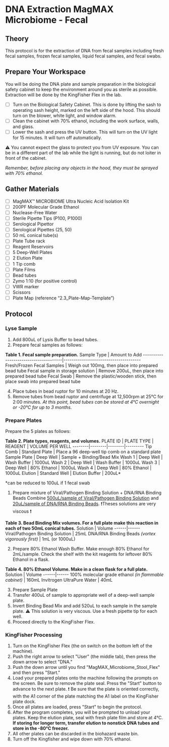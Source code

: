 # DNA Extraction MagMAX Microbiome - Fecal

## Theory
This protocol is for the extraction of DNA from fecal samples including fresh fecal samples, frozen fecal samples, liquid fecal samples, and fecal swabs. 

## Prepare Your Workspace
You will be doing the DNA plate and sample preparation in the biological safety cabinet to keep the environment around you as sterile as possible. Extraction will be done by the KingFisher Flex in the lab. 

- [ ] Turn on the Biological Safety Cabinet. This is done by lifting the sash to operating sash height, marked on the left side of the hood. This should turn on the blower, white light, and window alarm. 
- [ ] Clean the cabinet with 70% ethanol, including the work surface, walls, and glass.
- [ ] Lower the sash and press the UV button. This will turn on the UV light for 15 minutes. It will turn off automatically. 

⚠️ You cannot expect the glass to protect you from UV exposure. You can be in a different part of the lab while the light is running, but do not loiter in front of the cabinet.

*Remember, before placing any objects in the hood, they must be sprayed with 70% ethanol.*

## Gather Materials
- [ ] MagMAX™ MICROBIOME Ultra Nucleic Acid Isolation Kit 
- [ ] 200PF Molecular Grade Ethanol
- [ ] Nuclease-Free Water
- [ ] Sterile Pipette Tips (P100, P1000)
- [ ] Serological Pipettor
- [ ] Serological Pipettes (25, 50)
- [ ] 50 mL conical tube(s)
- [ ] Plate Tube rack
- [ ] Reagent Reservoirs 
- [ ] 5 Deep-Well Plates 
- [ ] 2 Elution Plate
- [ ] 1 Tip comb 
- [ ] Plate Films
- [ ] Bead tubes
- [ ] Zymo 1:10 (for positive control)
- [ ] VWR marker
- [ ] Scissors
- [ ] Plate Map (reference “2.3_Plate-Map-Template”)

## Protocol 

### Lyse Sample 
1. Add 800uL of Lysis Buffer to bead tubes. 
2. Prepare fecal samples as follows: 

**Table 1. Fecal sample preparation.**
Sample Type | Amount to Add
--------------------------------------|--------------------------------------
Fresh/Frozen Fecal Samples | Weigh out 100mg, then place into prepared bead tube
Fecal sample in storage solution | Remove 200uL, then place into prepared bead tube
Fecal Swab | Remove the plastic/wooden stick, then place swab into prepared bead tube

4. Place tubes in bead ruptor for 10 minutes at 20 Hz.
5. Remove tubes from bead ruptor and centrifuge at 12,500rpm at 25°C for 2:00 minutes. 
*At this point, bead tubes can be stored at 4°C overnight or -20°C for up to 3 months.*

### Prepare Plates

Prepare the 5 plates as follows: 

**Table 2. Plate types, reagents, and volumes.**
PLATE ID | PLATE TYPE | REAGENT | VOLUME PER WELL
--------|--------|--------|---------
Tip Comb | Standard Plate | Place a 96 deep-well tip comb on a standard plate
Sample Plate | Deep Well | Sample + Binding/Bead Mix
Wash 1 | Deep Well | Wash Buffer | 1000uL
Wash 2 | Deep Well | Wash Buffer | 1000uL
Wash 3 | Deep Well | 80% Ethanol | 1000uL
Wash 4 | Deep Well | 80% Ethanol | 1000uL
Elution | Standard Well | Elution Buffer | 200uL*

*can be reduced to 100uL if 1 fecal swab

1. Prepare mixture of Viral/Pathogen Binding Solution + DNA/RNA Binding Beads
Combine <ins>500uL/sample of Viral/Pathogen Binding Solution</ins> and <ins>20uL/sample of DNA/RNA Binding Beads</ins>. 
❗Theses solutions are very viscous ❗

**Table 3. Bead Binding Mix volumes. For a full plate make this reaction in each of two 50mL conical tubes.**
Solution | Volume
------|------
Viral/Pathogen Binding Solution | 25mL
DNA/RNA Binding Beads *(vortex vigorously first)* | 1mL (or 1000uL)

2. Prepare 80% Ethanol Wash Buffer. Make enough 80% Ethanol for 2mL/sample. Check the shelf with the kit reagents for leftover 80% Ethanol in a flask. 

**Table 4. 80% Ethanol Volume. Make in a clean flask for a full plate.**
Solution | Volume
------|------
100% molecular grade ethanol *(in flammable cabinet)* | 160mL
Invitrogen UltraPure Water | 40mL

3. Prepare Sample Plate
4. Transfer 400uL of sample to appropriate well of a deep-well sample plate.
5. Invert Binding Bead Mix and add 520uL to each sample in the sample plate. ⚠️ This solution is very viscous. Use a fresh pipette tip for each well.
6. Proceed directly to the KingFisher Flex.

### KingFisher Processing

1. Turn on the KingFisher Flex (the on switch on the bottom left of the machine).
2. Push the right arrow to select "User" (the middle tab), then press the down arrow to select "DNA."
3. Push the down arrow until you find "MagMAX_Microbiome_Stool_Flex" and then press "Start."
4. Load your prepared plates onto the machine following the prompts on the screen. Be sure to remove the plate seal. Press the "Start" button to advance to the next plate. ❗ Be sure that the plate is oriented correctly, with the A1 corner of the plate matching the A1 label on the KingFisher plate dock. 
5. Once all plates are loaded, press "Start" to begin the protocol. 
6. After the program completes, you will be prompted to unload your plates. Keep the elution plate, seal with fresh plate film and store at 4°C. **If storing for longer term, transfer elution to nonstick DNA tubes and store in the -80°C freezer.**
7. All other plates can be discarded in the biohazard waste bin. 
8. Turn off the Kingfisher and wipe down with 70% ethanol. 
